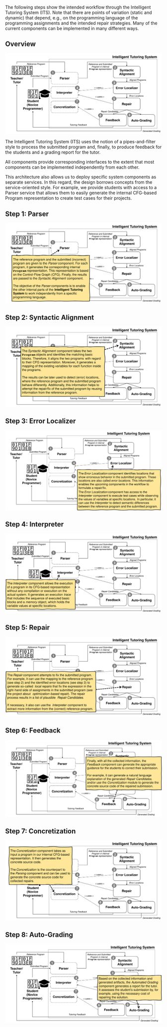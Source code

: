 <!-- ## Workflow -->

The following steps show the intended workflow through the Intelligent Tutoring System (ITS). Note that there are points of variation (static and dynamic) that depend, e.g., on the programming language of the programming assignments and the intended repair strategies. Many of the current components can be implemented in many different ways.


## Overview
![ITS-workflow](../icons/workflow/0_overview.svg)

The Intelligent Tutoring System (ITS) uses the notion of a pipes-and-filter style to process the submitted program and, finally, to produce feedback for the students and a grading report for the tutor.
 
All components provide corresponding interfaces to the extent that most components can be implemented independently from each other.

This architecture also allows us to deploy specific system components as separate services. In this regard, the design borrows concepts from the service-oriented style. For example, we provide students with access to a Parser service that allows them to easily generate the internal CFG-based Program representation to create test cases for their projects.

## Step 1: Parser
![ITS-workflow](../icons/workflow/1_parser.svg)

## Step 2: Syntactic Alignment
![ITS-workflow](../icons/workflow/2_alignment.svg)

## Step 3: Error Localizer
![ITS-workflow](../icons/workflow/3_errorlocalizer.svg)

## Step 4: Interpreter
![ITS-workflow](../icons/workflow/4_interpreter.svg)

## Step 5: Repair
![ITS-workflow](../icons/workflow/4_repair.svg)

## Step 6: Feedback
![ITS-workflow](../icons/workflow/6_feedback.svg)

## Step 7: Concretization
![ITS-workflow](../icons/workflow/7_conretization.svg)

## Step 8: Auto-Grading
![ITS-workflow](../icons/workflow/8_grading.svg)